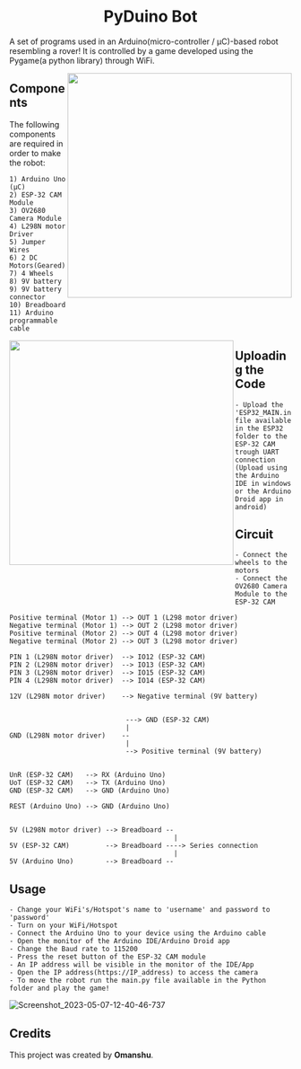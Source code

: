 <div align = "center">
  <h1>
    PyDuino Bot
  </h1>
</div>

A set of programs used in an Arduino(micro-controller / µC)-based robot resembling a rover! It is controlled by a game developed using the Pygame(a python library) through WiFi.

<img src = "https://github.com/Omanshu209/PyDuino_Bot-WiFi/assets/114089324/9b48e359-6331-4f03-a752-2240e92f1ba8" width = "400px" align = "right" />

## Components
The following components are required in order to make the robot:
```
1) Arduino Uno (µC)
2) ESP-32 CAM Module
3) OV2680 Camera Module
4) L298N motor Driver
5) Jumper Wires
6) 2 DC Motors(Geared)
7) 4 Wheels
8) 9V battery
9) 9V battery connector
10) Breadboard
11) Arduino programmable cable
```
<img src = "https://github.com/Omanshu209/PyDuino_Bot-WiFi/assets/114089324/77762e4c-4e94-44f9-ac77-69f938904d82" width = "400px" align = "left" />

## Uploading the Code
```
- Upload the 'ESP32_MAIN.ino' file available in the ESP32 folder to the ESP-32 CAM trough UART connection
(Upload using the Arduino IDE in windows or the Arduino Droid app in android)
```
## Circuit
```
- Connect the wheels to the motors
- Connect the OV2680 Camera Module to the ESP-32 CAM
```
```
Positive terminal (Motor 1) --> OUT 1 (L298 motor driver)
Negative terminal (Motor 1) --> OUT 2 (L298 motor driver)
Positive terminal (Motor 2) --> OUT 4 (L298 motor driver)
Negative terminal (Motor 2) --> OUT 3 (L298 motor driver)

PIN 1 (L298N motor driver)  --> IO12 (ESP-32 CAM)
PIN 2 (L298N motor driver)  --> IO13 (ESP-32 CAM)
PIN 3 (L298N motor driver)  --> IO15 (ESP-32 CAM)
PIN 4 (L298N motor driver)  --> IO14 (ESP-32 CAM)

12V (L298N motor driver)    --> Negative terminal (9V battery)


                             ---> GND (ESP-32 CAM)
                             |
GND (L298N motor driver)    --
                             |
                             --> Positive terminal (9V battery)


UnR (ESP-32 CAM)   --> RX (Arduino Uno)
UoT (ESP-32 CAM)   --> TX (Arduino Uno)
GND (ESP-32 CAM)   --> GND (Arduino Uno)

REST (Arduino Uno) --> GND (Arduino Uno)


5V (L298N motor driver) --> Breadboard --
                                         |
5V (ESP-32 CAM)         --> Breadboard ----> Series connection
                                         |
5V (Arduino Uno)        --> Breadboard --
```
## Usage
```
- Change your WiFi's/Hotspot's name to 'username' and password to 'password'
- Turn on your WiFi/Hotspot
- Connect the Arduino Uno to your device using the Arduino cable
- Open the monitor of the Arduino IDE/Arduino Droid app
- Change the Baud rate to 115200
- Press the reset button of the ESP-32 CAM module
- An IP address will be visible in the monitor of the IDE/App
- Open the IP address(https://IP_address) to access the camera
- To move the robot run the main.py file available in the Python folder and play the game!
```
![Screenshot_2023-05-07-12-40-46-737](https://github.com/Omanshu209/PyDuino_Bot-WiFi/assets/114089324/c21db83d-c390-4365-b183-1ec440a2acb4)

## Credits
This project was created by **Omanshu**.

